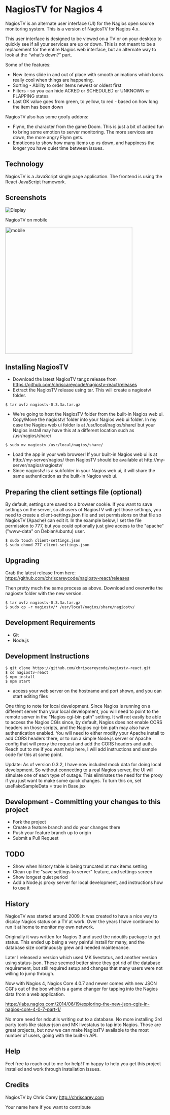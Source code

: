 # NagiosTV for Nagios 4

NagiosTV is an alternate user interface (UI) for the Nagios open source monitoring system. This is a version of NagiosTV for Nagios 4.x.

This user interface is designed to be viewed on a TV or on your desktop to quickly see if all your services are up or down. This is not meant to be a replacement for the entire Nagios web interface, but an alternate way to look at the “what’s down?” part.

Some of the features:

- New items slide in and out of place with smooth animations which looks really cool when things are happening.
- Sorting - Ability to order items newest or oldest first
- Filters - so you can hide ACKED or SCHEDULED or UNKNOWN or FLAPPING states
- Last OK value goes from green, to yellow, to red - based on how long the item has been down

NagiosTV also has some goofy addons:

- Flynn, the character from the game Doom. This is just a bit of added fun to bring some emotion to server monitoring. The more services are down, the more angry Flynn gets.
- Emoticons to show how many items up vs down, and happiness the longer you have quiet time between issues.

Technology
------------
NagiosTV is a JavaScript single page application.
The frontend is using the React JavaScript framework.

Screenshots
------------

![Display](https://chriscarey.com/software/nagiostv-react/images/nagiostv-0.3.1.png)

NagiosTV on mobile

<img src="https://chriscarey.com/software/nagiostv-react/images/nagiostv-0.3.1-iphone.jpg" alt="mobile" width="400"/>

Installing NagiosTV
-------------
- Download the latest NagiosTV tar.gz release from https://github.com/chriscareycode/nagiostv-react/releases
- Extract the NagiosTV release using tar. This will create a nagiostv/ folder.
```console
$ tar xvfz nagiostv-0.3.3a.tar.gz
```
- We're going to host the NagiosTV folder from the built-in Nagios web ui. Copy/Move the nagiostv/ folder into your Nagios web ui folder. In my case the Nagios web ui folder is at /usr/local/nagios/share/ but your Nagios install may have this at a different location such as /usr/nagios/share/
```console
$ sudo mv nagiostv /usr/local/nagios/share/
```
- Load the app in your web browser! If your built-in Nagios web ui is at http://my-server/nagios/ then NagiosTV should be available at http://my-server/nagios/nagiostv/
- Since nagiostv/ is a subfolder in your Nagios web ui, it will share the same authentication as the built-in Nagios web ui.

Preparing the client settings file (optional)
------------
By default, settings are saved to a browser cookie. If you want to save settings on the server, so all users of NagiosTV will get those settings, you need to create a client-settings.json file and set 
permissions on that file so NagiosTV (Apache) can edit it. In the example below, I set the file permission to 777, but you could optionally just give access to the "apache" ("www-data" on Debian/ubuntu) user.

```console
$ sudo touch client-settings.json
$ sudo chmod 777 client-settings.json 
```

Upgrading
------------
Grab the latest release from here: https://github.com/chriscareycode/nagiostv-react/releases

Then pretty much the same process as above. Download and overwrite the nagiostv folder with the new version.
```console
$ tar xvfz nagiostv-0.3.3a.tar.gz
$ sudo cp -r nagiostv/* /usr/local/nagios/share/nagiostv/
```

Development Requirements
------------
- Git
- Node.js

Development Instructions
------------
```console
$ git clone https://github.com/chriscareycode/nagiostv-react.git
$ cd nagiostv-react
$ npm install
$ npm start
```
- access your web server on the hostname and port shown, and you can start editing files

One thing to note for local development. Since Nagios is running on a different server than your local development, you will need to point
to the remote server in the "Nagios cgi-bin path" setting. It will not easily
be able to access the Nagios CGIs since, by default, Nagios does not enable CORS headers on those scripts, and the Nagios cgi-bin path may also
have authentication enabled. You will need to either modify
your Apache install to add CORS headers there, or to run a simple Node.js server or Apache config that will proxy the request and add the CORS headers and auth. 
Reach out to me if you want help here, I will add instructions and sample code for this at some point.

Update: As of version 0.3.2, I have now included mock data for doing local development. So without connecting to a real Nagios server, the UI will simulate one of each type of outage. This eliminates the need for the proxy if you just want to make some quick changes. To turn this on, set useFakeSampleData = true in Base.jsx

Development - Committing your changes to this project
------------
- Fork the project
- Create a feature branch and do your changes there
- Push your feature branch up to origin
- Submit a Pull Request

TODO
------------
- Show when history table is being truncated at max items setting
- Clean up the "save settings to server" feature, and settings screen
- Show longest quiet period
- Add a Node.js proxy server for local development, and instructions how to use it

History
------------
NagiosTV was started around 2009. It was created to have a nice way to display Nagios status on a TV at work.
Over the years I have continued to run it at home to monitor my own network.

Originally it was written for Nagios 3 and used the ndoutils package to get status.
This ended up being a very painful install for many, and the database size continuously grew and needed maintenance.

Later I released a version which used MK livestatus, and another version using status-json. These seemed better since they got rid of the database requirement, but still required setup and changes that many users were not willing to jump through.

Now with Nagios 4, Nagios Core 4.0.7 and newer comes with new JSON CGI's out of the box which is a game changer for tapping into the Nagios data from a web application.

https://labs.nagios.com/2014/06/19/exploring-the-new-json-cgis-in-nagios-core-4-0-7-part-1/

No more need for ndoutils writing out to a database. No more installing 3rd party tools like status-json and MK livestatus to tap into Nagios. Those are great projects, but now we can make NagiosTV available to the most number of users, going with the built-in API.

Help
------------
Feel free to reach out to me for help! I'm happy to help you get this project installed and work through installation issues.

Credits
------------
NagiosTV by Chris Carey http://chriscarey.com

Your name here if you want to contribute



